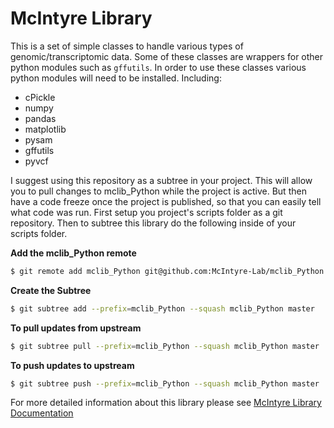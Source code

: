 # McIntyre Library
This is a set of simple classes to handle various types of 
genomic/transcriptomic data. Some of these classes are wrappers for 
other python modules such as `gffutils`. In order to use these classes various 
python modules will need to be installed. Including:

* cPickle
* numpy
* pandas
* matplotlib
* pysam
* gffutils
* pyvcf

I suggest using this repository as a subtree in your project. This will allow
you to pull changes to mclib_Python while the project is active. But then have
a code freeze once the project is published, so that you can easily tell what
code was run. First setup you project's scripts folder as a git repository.
Then to subtree this library do the following inside of your scripts folder.

**Add the mclib_Python remote**
```bash
$ git remote add mclib_Python git@github.com:McIntyre-Lab/mclib_Python.git
```

**Create the Subtree**
```bash
$ git subtree add --prefix=mclib_Python --squash mclib_Python master
```

**To pull updates from upstream**
```bash
$ git subtree pull --prefix=mclib_Python --squash mclib_Python master
```

**To push updates to upstream**
```bash
$ git subtree push --prefix=mclib_Python --squash mclib_Python master
```

For more detailed information about this library please see [McIntyre Library
Documentation](http://bio.rc.ufl.edu/pub/mcintyre/mcpython/mclib/index.html)
